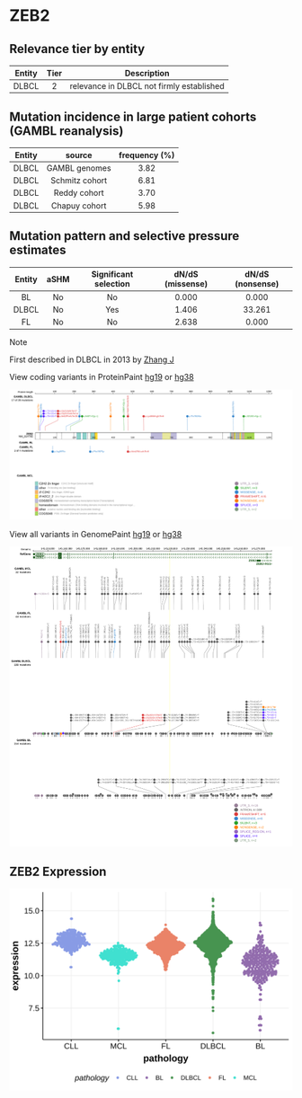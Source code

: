 # ZEB2

## Relevance tier by entity

|Entity|Tier|Description                              |
|:------:|:----:|-----------------------------------------|
|DLBCL |2   |relevance in DLBCL not firmly established|

## Mutation incidence in large patient cohorts (GAMBL reanalysis)

|Entity|source        |frequency (%)|
|:------:|:--------------:|:-------------:|
|DLBCL |GAMBL genomes |3.82         |
|DLBCL |Schmitz cohort|6.81         |
|DLBCL |Reddy cohort  |3.70         |
|DLBCL |Chapuy cohort |5.98         |

## Mutation pattern and selective pressure estimates

|Entity|aSHM|Significant selection|dN/dS (missense)|dN/dS (nonsense)|
|:------:|:----:|:---------------------:|:----------------:|:----------------:|
|BL    |No  |No                   |0.000           | 0.000          |
|DLBCL |No  |Yes                  |1.406           |33.261          |
|FL    |No  |No                   |2.638           | 0.000          |


> [!NOTE]
> First described in DLBCL in 2013 by [Zhang J](https://pubmed.ncbi.nlm.nih.gov/23292937)


View coding variants in ProteinPaint [hg19](https://morinlab.github.io/LLMPP/GAMBL/ZEB2_protein.html)  or [hg38](https://morinlab.github.io/LLMPP/GAMBL/ZEB2_protein_hg38.html)

![image](images/proteinpaint/ZEB2_NM_014795.svg)

View all variants in GenomePaint [hg19](https://morinlab.github.io/LLMPP/GAMBL/ZEB2.html)  or [hg38](https://morinlab.github.io/LLMPP/GAMBL/ZEB2_hg38.html)

![image](images/proteinpaint/ZEB2.svg)
## ZEB2 Expression
![image](images/gene_expression/ZEB2_by_pathology.svg)
